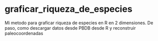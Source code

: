 # graficar_riqueza_de_especies
 Mi metodo para graficar riqueza de especies en R en 2 dimensiones. De paso, como descargar datos desde PBDB desde R y reconstruir paleocoordenadas
